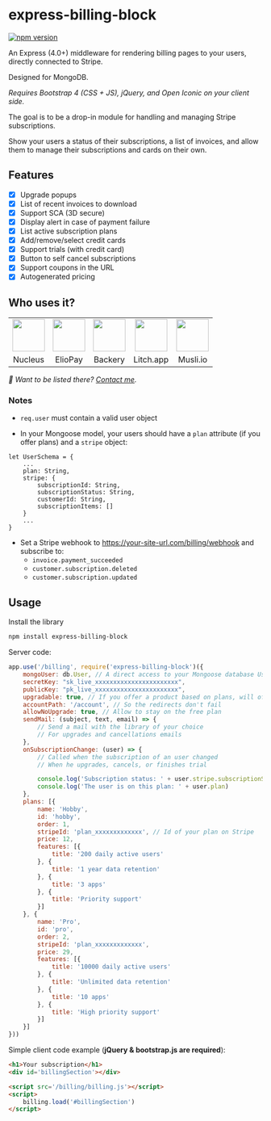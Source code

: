 # express-billing-block
[![npm version](https://badge.fury.io/js/express-billing-block.svg)](https://badge.fury.io/js/express-billing-block)

An Express (4.0+) middleware for rendering billing pages to your users, directly connected to Stripe.

Designed for MongoDB. 

*Requires Bootstrap 4 (CSS + JS), jQuery, and Open Iconic on your client side.* 

The goal is to be a drop-in module for handling and managing Stripe subscriptions.

Show your users a status of their subscriptions, a list of invoices, and allow them to manage their subscriptions and cards on their own.


## Features

- [x] Upgrade popups
- [x] List of recent invoices to download
- [x] Support SCA (3D secure)
- [x] Display alert in case of payment failure
- [x] List active subscription plans
- [x] Add/remove/select credit cards
- [x] Support trials (with credit card)
- [x] Button to self cancel subscriptions
- [x] Support coupons in the URL
- [x] Autogenerated pricing 

## Who uses it?

<table>
<tr>
	<td align="center">
		<a href="https://nucleus.sh"><img src="https://nucleus.sh/logo_color.svg" height="64" /></a>
	</td>
	<td align="center">
		<a href="https://eliopay.com"><img src="https://eliopay.com/logo_black.svg" height="64" /></a>
	</td>
	<td align="center">
		<a href="https://backery.io"><img src="https://backery.io/logo_color.svg" height="64" /></a>
	</td>
	<td align="center">
		<a href="https://litch.app"><img src="https://litch.app/img/logo.png" height="64" /></a>
	</td>
	<td align="center">
		<a href="https://musli.io"><img src="https://musli.io/icon.svg" height="64" /></a>
	</td>
</tr>
<tr>
	<td align="center">Nucleus</td>
	<td align="center">ElioPay</td>
	<td align="center">Backery</td>
	<td align="center">Litch.app</td>
	<td align="center">Musli.io</td>
</tr>
</table>

_👋 Want to be listed there? [Contact me](mailto:vince@lyser.io)._


### Notes

- `req.user` must contain a valid user object

- In your Mongoose model, your users should have a `plan` attribute (if you offer plans) and a `stripe` object:

```
let UserSchema = {
	...
	plan: String,
	stripe: {
		subscriptionId: String,
		subscriptionStatus: String,
		customerId: String,
		subscriptionItems: []
	}
	...
}
```

- Set a Stripe webhook to https://your-site-url.com/billing/webhook and subscribe to:
	- `invoice.payment_succeeded`
	- `customer.subscription.deleted`
	- `customer.subscription.updated`

## Usage

Install the library

```bash
npm install express-billing-block
```

Server code:

```javascript
app.use('/billing', require('express-billing-block')({
	mongoUser: db.User, // A direct access to your Mongoose database User
	secretKey: "sk_live_xxxxxxxxxxxxxxxxxxxxxxx",
	publicKey: "pk_live_xxxxxxxxxxxxxxxxxxxxxxx",
	upgradable: true, // If you offer a product based on plans, will offer a popup to upgrade plans
	accountPath: '/account', // So the redirects don't fail
	allowNoUpgrade: true, // Allow to stay on the free plan
	sendMail: (subject, text, email) => {
		// Send a mail with the library of your choice
		// For upgrades and cancellations emails
	},
	onSubscriptionChange: (user) => {
		// Called when the subscription of an user changed
		// When he upgrades, cancels, or finishes trial

		console.log('Subscription status: ' + user.stripe.subscriptionStatus)
		console.log('The user is on this plan: ' + user.plan)
	},
	plans: [{
		name: 'Hobby',
		id: 'hobby',
		order: 1,
		stripeId: 'plan_xxxxxxxxxxxxx', // Id of your plan on Stripe
		price: 12,
		features: [{
			title: '200 daily active users' 
		}, { 
			title: '1 year data retention'
		}, {
			title: '3 apps'
		}, { 
			title: 'Priority support'
		}]
	}, {
		name: 'Pro',
		id: 'pro',
		order: 2,
		stripeId: 'plan_xxxxxxxxxxxxx',
		price: 29,
		features: [{
			title: '10000 daily active users'
		}, { 
			title: 'Unlimited data retention'
		}, { 
			title: '10 apps'
		}, { 
			title: 'High priority support'
		}]
	}]
}))

```

Simple client code example (**jQuery & bootstrap.js are required**):


```html
<h1>Your subscription</h1>
<div id='billingSection'></div>

<script src='/billing/billing.js'></script>
<script>
	billing.load('#billingSection')
</script>
```
